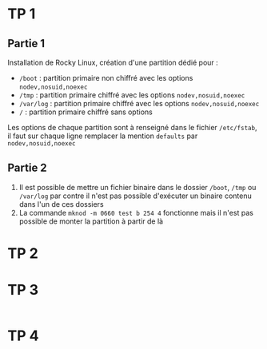 # TP 1
## Partie 1
Installation de Rocky Linux, création d'une partition dédié pour :
- `/boot` : partition primaire non chiffré avec les options `nodev,nosuid,noexec`
- `/tmp` : partition primaire chiffré avec les options `nodev,nosuid,noexec`
- `/var/log` : partition primaire chiffré avec les options `nodev,nosuid,noexec`
- `/` : partition primaire chiffré sans options

Les options de chaque partition sont à renseigné dans le fichier `/etc/fstab`, il faut sur chaque ligne remplacer la mention `defaults` par `nodev,nosuid,noexec`

## Partie 2
1. Il est possible de mettre un fichier binaire dans le dossier `/boot`, `/tmp` ou `/var/log` par contre il n'est pas possible d'exécuter un binaire contenu dans l'un de ces dossiers
2. La commande `mknod -m 0660 test b 254 4` fonctionne mais il n'est pas possible de monter la partition à partir de là

# TP 2

# TP 3

```sshd_config
```
# TP 4
